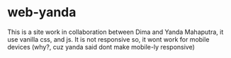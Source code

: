 # web-yanda

This is a site work in collaboration between Dima and Yanda Mahaputra, it use vanilla css, and js. It is not responsive so, it wont work for mobile devices (why?, cuz yanda said dont make mobile-ly responsive)
